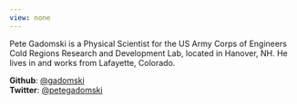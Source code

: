 ```yaml
---
view: none
---
```


Pete Gadomski is a Physical Scientist for the US Army Corps of Engineers Cold Regions Research and Development Lab, located in Hanover, NH.
He lives in and works from Lafayette, Colorado.

**Github**: [@gadomski](https://github.com/gadomski)  
**Twitter**: [@petegadomski](https://twitter.com/petegadomski)
